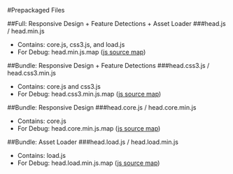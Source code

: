 #Prepackaged Files

##Full: Responsive Design + Feature Detections + Asset Loader
###head.js / head.min.js

 - Contains: core.js, css3.js, and load.js
 - For Debug: head.min.js.map ([js source map](http://www.html5rocks.com/en/tutorials/developertools/sourcemaps/))

##Bundle: Responsive Design + Feature Detections
###head.css3.js / head.css3.min.js

 - Contains: core.js and css3.js
 - For Debug: head.css3.min.js.map ([js source map](http://www.html5rocks.com/en/tutorials/developertools/sourcemaps/))

##Bundle: Responsive Design
###head.core.js / head.core.min.js

 - Contains: core.js
 - For Debug: head.core.min.js.map ([js source map](http://www.html5rocks.com/en/tutorials/developertools/sourcemaps/))

##Bundle: Asset Loader
###head.load.js / head.load.min.js

 - Contains: load.js
 - For Debug: head.load.min.js.map ([js source map](http://www.html5rocks.com/en/tutorials/developertools/sourcemaps/))